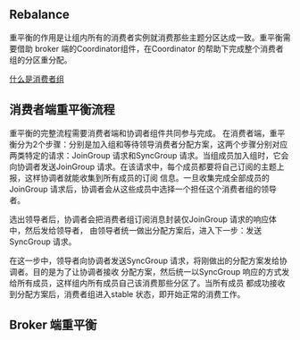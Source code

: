 ## Rebalance
重平衡的作用是让组内所有的消费者实例就消费那些主题分区达成一致。重平衡需要借助
broker 端的Coordinator组件，在Coordinator 的帮助下完成整个消费者组的分区重分配。

[什么是消费者组](../clients/什么是消费者组.md)
## 消费者端重平衡流程
重平衡的完整流程需要消费者端和协调者组件共同参与完成。
在消费者端，重平衡分为2个步骤：分别是加入组和等待领导消费者分配方案，这两个步骤分别对应
两类特定的请求：JoinGroup 请求和SyncGroup 请求。当组成员加入组时，它会向协调者发送JoinGroup
请求。在该请求中，每个成员都要将自己订阅的主题上报，这样协调者就能收集到所有成员的订阅
信息。一旦收集完成全部成员的JoinGroup 请求后，协调者会从这些成员中选择一个担任这个消费者组的领导者。

选出领导者后，协调者会把消费者组订阅消息封装仅JoinGroup 请求的响应体中，然后发给领导者，
由领导者统一做出分配方案后，进入下一步：发送SyncGroup 请求。

在这一步中，领导者向协调者发送SyncGroup 请求，将刚做出的分配方案发给协调者。目的是为了让协调者接收
分配方案，然后统一以SyncGroup 响应的方式发给所有成员，这样组内所有成员自己该消费那些分区了。当所有成员
都成功接收到分配方案后，消费者组进入stable 状态，即开始正常的消费工作。
## Broker 端重平衡  
